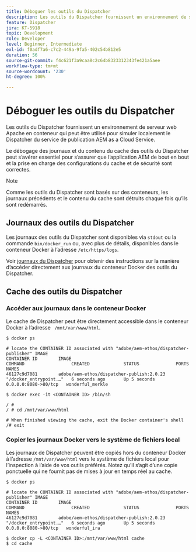 ```yaml
---
title: Déboguer les outils du Dispatcher
description: Les outils du Dispatcher fournissent un environnement de serveur web Apache en conteneur qui peut être utilisé pour simuler localement le Dispatcher du service de publication AEM as a Cloud Service. Le débogage des journaux et du contenu du cache des outils du Dispatcher peut s’avérer essentiel pour s’assurer que l’application AEM de bout en bout et la prise en charge des configurations du cache et de sécurité sont correctes.
feature: Dispatcher
jira: KT-5918
topic: Development
role: Developer
level: Beginner, Intermediate
exl-id: f0adf7a6-c7c2-449a-9fa5-402c54b812e5
duration: 56
source-git-commit: f4c621f3a9caa8c2c64b8323312343fe421a5aee
workflow-type: tm+mt
source-wordcount: '230'
ht-degree: 100%

---
```


# Déboguer les outils du Dispatcher

Les outils du Dispatcher fournissent un environnement de serveur web Apache en conteneur qui peut être utilisé pour simuler localement le Dispatcher du service de publication AEM as a Cloud Service.

Le débogage des journaux et du contenu du cache des outils du Dispatcher peut s’avérer essentiel pour s’assurer que l’application AEM de bout en bout et la prise en charge des configurations du cache et de sécurité sont correctes.

>[!NOTE]
>
>Comme les outils du Dispatcher sont basés sur des conteneurs, les journaux précédents et le contenu du cache sont détruits chaque fois qu’ils sont redémarrés.

## Journaux des outils du Dispatcher

Les journaux des outils du Dispatcher sont disponibles via `stdout` ou la commande `bin/docker_run` ou, avec plus de détails, disponibles dans le conteneur Docker à l’adresse `/etc/https/logs`.

Voir [journaux du Dispatcher](./logs.md#dispatcher-logs) pour obtenir des instructions sur la manière d’accéder directement aux journaux du conteneur Docker des outils du Dispatcher.

## Cache des outils du Dispatcher

### Accéder aux journaux dans le conteneur Docker

Le cache de Dispatcher peut être directement accessible dans le conteneur Docker à l’adresse ` /mnt/var/www/html`.

```shell
$ docker ps

# locate the CONTAINER ID associated with "adobe/aem-ethos/dispatcher-publisher" IMAGE
CONTAINER ID        IMAGE                                       COMMAND                  CREATED             STATUS              PORTS                  NAMES
46127c9d7081        adobe/aem-ethos/dispatcher-publish:2.0.23   "/docker_entrypoint.…"   6 seconds ago       Up 5 seconds        0.0.0.0:8080->80/tcp   wonderful_merkle

$ docker exec -it <CONTAINER ID> /bin/sh

/ # 
/ # cd /mnt/var/www/html

# When finished viewing the cache, exit the Docker container's shell
/# exit
```

### Copier les journaux Docker vers le système de fichiers local

Les journaux de Dispatcher peuvent être copiés hors du conteneur Docker à l’adresse `/mnt/var/www/html` vers le système de fichiers local pour l’inspection à l’aide de vos outils préférés. Notez qu’il s’agit d’une copie ponctuelle qui ne fournit pas de mises à jour en temps réel au cache.

```shell
$ docker ps

# locate the CONTAINER ID associated with "adobe/aem-ethos/dispatcher-publisher" IMAGE
CONTAINER ID        IMAGE                                       COMMAND                  CREATED             STATUS              PORTS                  NAMES
46127c9d7081        adobe/aem-ethos/dispatcher-publish:2.0.23   "/docker_entrypoint.…"   6 seconds ago       Up 5 seconds        0.0.0.0:8080->80/tcp   wonderful_ira

$ docker cp -L <CONTAINER ID>:/mnt/var/www/html cache 
$ cd cache
```
